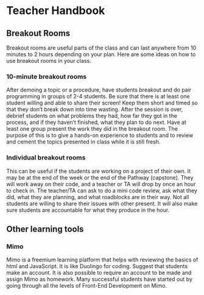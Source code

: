 # Teacher Handbook

## Breakout Rooms

Breakout rooms are useful parts of the class and can last anywhere from 10 minutes to 2 hours depending on your plan. Here are some ideas on how to use breakout rooms in your class.

### 10-minute breakout rooms

After demoing a topic or a procedure, have students breakout and do pair programming in groups of 2-4 students. Be sure that there is at least one student willing and able to share their screen! Keep them short and timed so that they don’t break down into time wasting. After the session is over, debrief students on what problems they had, how far they got in the process, and if they haven’t finished, what they plan to do next. Have at least one group present the work they did in the breakout room. The purpose of this is to give a hands-on experience to students and to review and cement the topics presented in class while it is still fresh.

### Individual breakout rooms

This can be useful if the students are working on a project of their own. It may be at the end of the week or the end of the Pathway (capstone). They will work away on their code, and a teacher or TA will drop by once an hour to check in. The teacher/TA can ask to do a mini code review, ask what they did, what they are planning, and what roadblocks are in their way. Not all students are willing to share their issues with other present. It will also make sure students are accountable for what they produce in the hour.

## Other learning tools

### Mimo

Mimo is a freemium learning platform that helps with reviewing the basics of html and JavaScript. It is like Duolingo for coding. Suggest that students make an account. It is also possible to require an account to be made and assign Mimo as homework. Many successful students have started out by going through all the levels of Front-End Development on Mimo.
